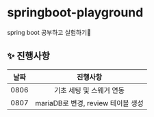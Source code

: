 # springboot-playground
spring boot 공부하고 실험하기👻

## **✨ 진행사항**

| 날짜 | 진행사항 | 
| :---: | :---: | 
| 0806 | 기초 세팅 및 스웨거 연동 |
| 0807 | mariaDB로 변경, review 테이블 생성 |

